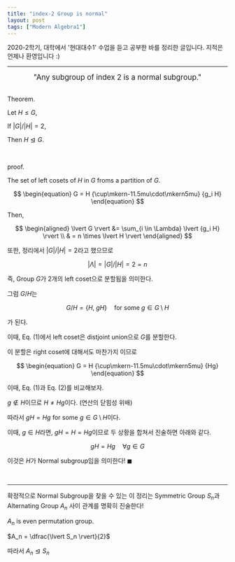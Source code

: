 ```yaml
---
title: "index-2 Group is normal"
layout: post
tags: ["Modern Algebra1"]
---
```



2020-2학기, 대학에서 '현대대수1' 수업을 듣고 공부한 바를 정리한 글입니다. 지적은 언제나 환영입니다 :)

<hr>

<div style="text-align: center">
<big>"Any subgroup of index 2 is a normal subgroup."</big>
</div>

<br>

<span class="statement-title">Theorem.</span><br>

<div class="statement" markdown="1">

Let $H \le G$,

If $\lvert G \rvert / \lvert H \rvert = 2$,

Then $H \trianglelefteq G$.

</div>

<br>

<span class="statement-title">proof.</span><br>

<div class="math-statement" markdown="1">

The set of left cosets of $H$ in $G$ froms a partition of $G$.

$$
\begin{equation}
G = H {\cup\mkern-11.5mu\cdot\mkern5mu} {g_i H}    
\end{equation}
$$

Then,

$$
\begin{aligned}
    \lvert G \rvert &= \sum_{i \in \Lambda} \lvert {g_i H} \rvert \\
    & = n \times \lvert H \rvert
\end{aligned}
$$

또한, 정리에서 $\lvert G \rvert / \lvert H \rvert = 2$라고 했으므로 

$$
\lvert \Lambda \rvert = \lvert G \rvert / \lvert H \rvert = 2 = n
$$

즉, Group $G$가 2개의 left coset으로 분할됨을 의미한다.

그럼 $G/H$는

$$
G/H = \{ H, \; gH \} \quad \textrm{for some} \; g \in G \setminus H
$$

가 된다.

이때, Eq. (1)에서 left coset은 distjoint union으로 $G$를 분할한다.

이 분할은 right coset에 대해서도 마찬가지 이므로 

$$
\begin{equation}
    G = H {\cup\mkern-11.5mu\cdot\mkern5mu} {Hg}
\end{equation}
$$

이때, Eq. (1)과 Eq. (2)를 비교해보자.

$g \notin H$이므로 $H \ne Hg$이다. (연산의 닫힘성 위배)

따라서 $gH = Hg$ for some $g \in G \setminus H$이다.

이때, $g \in H$라면, $gH = H = Hg$이므로 두 상황을 합쳐서 진술하면 아래와 같다.

$$
gH = Hg \quad \forall g \in G
$$

이것은 $H$가 Normal subgroup임을 의미한다! $\blacksquare$

</div>

<br>
<hr>

확정적으로 Normal Subgroup을 찾을 수 있는  이 정리는 Symmetric Group $S_n$과 Alternating Group $A_n$ 사이 관계를 명확히 진술한다!

<div class="statement">

$A_n$ is even permutation group.

$A_n = \dfrac{\lvert S_n \rvert}{2}$

따라서 $A_n \trianglelefteq S_n$

</div>
